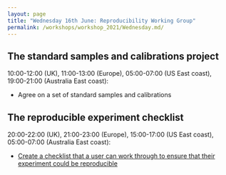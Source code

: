 ```yaml
---
layout: page
title: "Wednesday 16th June: Reproducibility Working Group"
permalink: /workshops/workshop_2021/Wednesday.md/
---
```


## The standard samples and calibrations project
10:00-12:00 (UK), 11:00-13:00 (Europe), 05:00-07:00 (US East coast), 19:00-21:00 (Australia East coast): 
- Agree on a set of standard samples and calibrations

## The reproducible experiment checklist
20:00-22:00 (UK), 21:00-23:00 (Europe), 15:00-17:00 (US East coast), 05:00-07:00 (Australia East coast): 
- [Create a checklist that a user can work through to ensure that their experiment could be reproducible](../../../projects/checklist)
